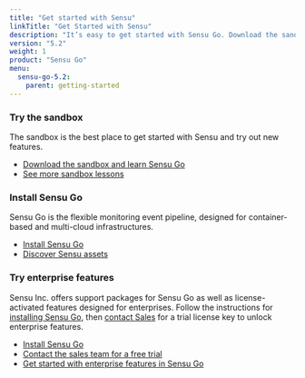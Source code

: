 ```yaml
---
title: "Get started with Sensu"
linkTitle: "Get Started with Sensu"
description: "It’s easy to get started with Sensu Go. Download the sandbox, install our flexible monitoring software, and try our enterprise features. Get started with Sensu today."
version: "5.2"
weight: 1
product: "Sensu Go"
menu:
  sensu-go-5.2:
    parent: getting-started
---
```


### Try the sandbox

The sandbox is the best place to get started with Sensu and try out new features.

- [Download the sandbox and learn Sensu Go][7]
- [See more sandbox lessons][1]

### Install Sensu Go

Sensu Go is the flexible monitoring event pipeline, designed for container-based and multi-cloud infrastructures.

- [Install Sensu Go][2]
- [Discover Sensu assets][6]

### Try enterprise features

Sensu Inc. offers support packages for Sensu Go as well as license-activated features designed for enterprises.
Follow the instructions for [installing Sensu Go][2], then [contact Sales][4] for a trial license key to unlock enterprise features.

- [Install Sensu Go][2]
- [Contact the sales team for a free trial][4]
- [Get started with enterprise features in Sensu Go][5]

[1]: ../sandbox
[2]: ../../installation/install-sensu
[3]: https://sensu.io/products/enterprise
[4]: https://sensu.io/sales/
[5]: ../enterprise
[6]: https://bonsai.sensu.io
[7]: ../learn-sensu
